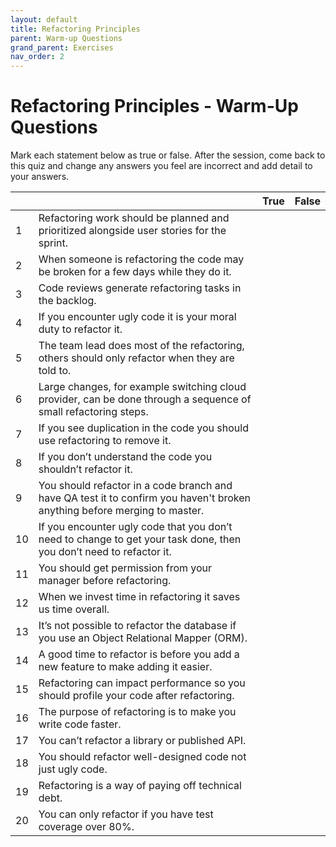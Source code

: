```yaml
---
layout: default
title: Refactoring Principles
parent: Warm-up Questions
grand_parent: Exercises
nav_order: 2
---
```


# Refactoring Principles - Warm-Up Questions

Mark each statement below as true or false. After the session, come back to this quiz and change any answers you feel are incorrect and add detail to your answers.


|   |                                                                                                                           |True|False|
|---|---------------------------------------------------------------------------------------------------------------------------|----|-----|
|  1| Refactoring work should be planned and prioritized alongside user stories for the sprint.                                 |    |     |
|  2| When someone is refactoring the code may be broken for a few days while they do it.                                       |    |     |
|  3| Code reviews generate refactoring tasks in the backlog.                                                                   |    |     |
|  4| If you encounter ugly code it is your moral duty to refactor it.                                                          |    |     |
|  5| The team lead does most of the refactoring, others should only refactor when they are told to.                            |    |     |
|  6| Large changes, for example switching cloud provider, can be done through a sequence of small refactoring steps.           |    |     |
|  7| If you see duplication in the code you should use refactoring to remove it.                                               |    |     |
|  8| If you don’t understand the code you shouldn’t refactor it.                                                               |    |     |
|  9| You should refactor in a code branch and have QA test it to confirm you haven't broken anything before merging to master. |    |     |
| 10| If you encounter ugly code that you don’t need to change to get your task done, then you don’t need to refactor it.       |    |     |
| 11| You should get permission from your manager before refactoring.                                                           |    |     |
| 12| When we invest time in refactoring it saves us time overall.                                                              |    |     |
| 13| It’s not possible to refactor the database if you use an Object Relational Mapper (ORM).                                                             |    |     |
| 14| A good time to refactor is before you add a new feature to make adding it easier.                                         |    |     |
| 15| Refactoring can impact performance so you should profile your code after refactoring.                                     |    |     |
| 16| The purpose of refactoring is to make you write code faster.                                                              |    |     |
| 17| You can’t refactor a library or published API.                                                                            |    |     |
| 18| You should refactor well-designed code not just ugly code.                                                                |    |     |
| 19| Refactoring is a way of paying off technical debt.                                                                        |    |     |
| 20| You can only refactor if you have test coverage over 80%.                                                                 |    |     |





